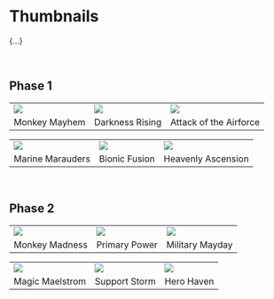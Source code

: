 # Thumbnails

{...}


<br>


## Phase 1

<table>
  <tr>
    <td> <img src="Phase 1/1 – Monkey Mayhem.png"> </td>
    <td> <img src="Phase 1/2 – Darkness Rising.png"> </td>
    <td> <img src="Phase 1/3 – Attack of the Airforce.png"> </td>
  </tr>
  <tr>
    <td> Monkey Mayhem </td>
    <td> Darkness Rising </td>
    <td> Attack of the Airforce </td>
  </tr>
</table>

<table>
  <tr>
    <td> <img src="Phase 1/4 – Marine Marauders.png"> </td>
    <td> <img src="Phase 1/5 – Bionic Fusion.png"> </td>
    <td> <img src="Phase 1/6 – Heavenly Ascension.png"> </td>
  </tr>
  <tr>
    <td> Marine Marauders </td>
    <td> Bionic Fusion </td>
    <td> Heavenly Ascension </td>
  </tr>
</table>


<br>


## Phase 2

<table>
  <tr>
    <td> <img src="Phase 2/1 – Monkey Madness.png"> </td>
    <td> <img src="Phase 2/2 – Primary Power.png"> </td>
    <td> <img src="Phase 2/3 – Military Mayday.png"> </td>
  </tr>
  <tr>
    <td> Monkey Madness </td>
    <td> Primary Power </td>
    <td> Military Mayday </td>
  </tr>
</table>

<table>
  <tr>
    <td> <img src="Phase 2/4 – Magic Maelstrom.png"> </td>
    <td> <img src="Phase 2/5 – Support Storm.png"> </td>
    <td> <img src="Phase 2/6 – Hero Haven.png"> </td>
  </tr>
  <tr>
    <td> Magic Maelstrom </td>
    <td> Support Storm </td>
    <td> Hero Haven </td>
  </tr>
</table>
